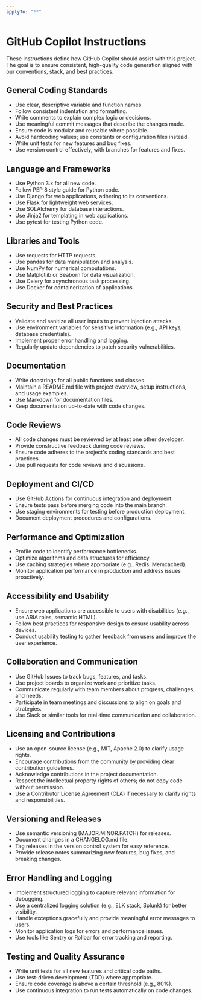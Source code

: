 ```yaml
---
applyTo: "**"
---
```


# GitHub Copilot Instructions

These instructions define how GitHub Copilot should assist with this project. The goal is to ensure consistent, high-quality code generation aligned with our conventions, stack, and best practices.

## General Coding Standards
- Use clear, descriptive variable and function names.
- Follow consistent indentation and formatting.
- Write comments to explain complex logic or decisions.
- Use meaningful commit messages that describe the changes made.
- Ensure code is modular and reusable where possible.
- Avoid hardcoding values; use constants or configuration files instead.
- Write unit tests for new features and bug fixes.
- Use version control effectively, with branches for features and fixes.

## Language and Frameworks
- Use Python 3.x for all new code.
- Follow PEP 8 style guide for Python code.
- Use Django for web applications, adhering to its conventions.
- Use Flask for lightweight web services.
- Use SQLAlchemy for database interactions.
- Use Jinja2 for templating in web applications.
- Use pytest for testing Python code.

## Libraries and Tools
- Use requests for HTTP requests.
- Use pandas for data manipulation and analysis.
- Use NumPy for numerical computations.
- Use Matplotlib or Seaborn for data visualization.
- Use Celery for asynchronous task processing.
- Use Docker for containerization of applications.

## Security and Best Practices
- Validate and sanitize all user inputs to prevent injection attacks.
- Use environment variables for sensitive information (e.g., API keys, database credentials).
- Implement proper error handling and logging.
- Regularly update dependencies to patch security vulnerabilities.

## Documentation
- Write docstrings for all public functions and classes.
- Maintain a README.md file with project overview, setup instructions, and usage examples.
- Use Markdown for documentation files.
- Keep documentation up-to-date with code changes.

## Code Reviews
- All code changes must be reviewed by at least one other developer.
- Provide constructive feedback during code reviews.
- Ensure code adheres to the project's coding standards and best practices.
- Use pull requests for code reviews and discussions.

## Deployment and CI/CD
- Use GitHub Actions for continuous integration and deployment.
- Ensure tests pass before merging code into the main branch.
- Use staging environments for testing before production deployment.
- Document deployment procedures and configurations.

## Performance and Optimization
- Profile code to identify performance bottlenecks.
- Optimize algorithms and data structures for efficiency.
- Use caching strategies where appropriate (e.g., Redis, Memcached).
- Monitor application performance in production and address issues proactively.

## Accessibility and Usability
- Ensure web applications are accessible to users with disabilities (e.g., use ARIA roles, semantic HTML).
- Follow best practices for responsive design to ensure usability across devices.
- Conduct usability testing to gather feedback from users and improve the user experience.

## Collaboration and Communication
- Use GitHub Issues to track bugs, features, and tasks.
- Use project boards to organize work and prioritize tasks.
- Communicate regularly with team members about progress, challenges, and needs.
- Participate in team meetings and discussions to align on goals and strategies.
- Use Slack or similar tools for real-time communication and collaboration.

## Licensing and Contributions
- Use an open-source license (e.g., MIT, Apache 2.0) to clarify usage rights.
- Encourage contributions from the community by providing clear contribution guidelines.
- Acknowledge contributions in the project documentation.
- Respect the intellectual property rights of others; do not copy code without permission.
- Use a Contributor License Agreement (CLA) if necessary to clarify rights and responsibilities.

## Versioning and Releases
- Use semantic versioning (MAJOR.MINOR.PATCH) for releases.
- Document changes in a CHANGELOG.md file.
- Tag releases in the version control system for easy reference.
- Provide release notes summarizing new features, bug fixes, and breaking changes.

## Error Handling and Logging
- Implement structured logging to capture relevant information for debugging.
- Use a centralized logging solution (e.g., ELK stack, Splunk) for better visibility.
- Handle exceptions gracefully and provide meaningful error messages to users.
- Monitor application logs for errors and performance issues.
- Use tools like Sentry or Rollbar for error tracking and reporting.

## Testing and Quality Assurance
- Write unit tests for all new features and critical code paths.
- Use test-driven development (TDD) where appropriate.
- Ensure code coverage is above a certain threshold (e.g., 80%).
- Use continuous integration to run tests automatically on code changes.

